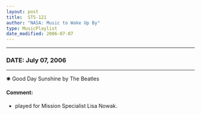 ```yaml
---
layout: post
title:  STS-121
author: "NASA: Music to Wake Up By"
type: MusicPlaylist
date_modified: 2006-07-07
---
```


----
### DATE: July 07, 2006
----
✺ Good Day Sunshine by The Beatles

#### Comment:
* played for Mission Specialist Lisa Nowak.
